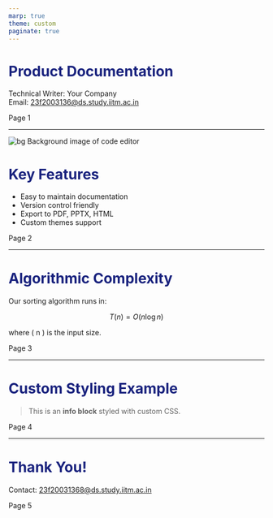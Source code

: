 ```yaml
---
marp: true
theme: custom
paginate: true
---
```


<!--
Custom CSS theme
-->
<style>
section {
  font-family: 'Segoe UI', Tahoma, Geneva, Verdana, sans-serif;
  color: #333;
  background-color: #f9f9f9;
}
h1, h2, h3 {
  color: #1a237e;
}
section.dark-overlay {
  position: relative;
  color: white;
  text-shadow: 0 0 10px rgba(0,0,0,0.7);
}
section.dark-overlay::before {
  content: "";
  position: absolute;
  inset: 0;
  background: rgba(0,0,0,0.5);
  z-index: 0;
}
section.dark-overlay > * {
  position: relative;
  z-index: 1;
}
blockquote.info {
  background: #e8f0fe;
  border-left: 6px solid #1a237e;
  padding: 1em 1.5em;
  color: #1a237e;
  border-radius: 4px;
}
</style>

# Product Documentation

Technical Writer: Your Company  
Email: 23f2003136@ds.study.iitm.ac.in

<footer>Page 1</footer>

---

<!-- Slide with Markdown background image (required by checker!) -->

![bg Background image of code editor](https://images.unsplash.com/photo-1504384308090-c894fdcc538d?auto=format&fit=crop&w=1350&q=80)

<!-- Marp directives for background styling -->

<!--
_backgroundSize: cover
_backgroundPosition: center
_class: dark-overlay
-->

# Key Features

- Easy to maintain documentation  
- Version control friendly  
- Export to PDF, PPTX, HTML  
- Custom themes support

<footer>Page 2</footer>

---

# Algorithmic Complexity

Our sorting algorithm runs in:

$$
T(n) = O(n \log n)
$$

where \( n \) is the input size.

<footer>Page 3</footer>

---

# Custom Styling Example

> This is an **info block** styled with custom CSS.

<footer>Page 4</footer>

---

# Thank You!

Contact: 23f20031368@ds.study.iitm.ac.in

<footer>Page 5</footer>
